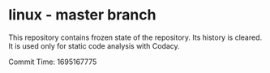 # linux - master branch

This repository contains frozen state of the repository.
Its history is cleared. It is used only for static code
analysis with Codacy.

Commit Time: 1695167775